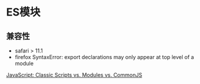 # ES模块

## 兼容性
- safari > 11.1
- firefox
SyntaxError: export declarations may only appear at top level of a module

[JavaScript: Classic Scripts vs. Modules vs. CommonJS](https://gist.github.com/jkrems/b14894e0b8efde10aa10a28c652d3541)
